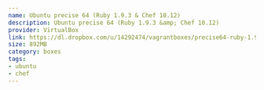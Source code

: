 ```yaml
---
name: Ubuntu precise 64 (Ruby 1.9.3 & Chef 10.12)
description: Ubuntu precise 64 (Ruby 1.9.3 &amp; Chef 10.12)
provider: VirtualBox
link: https://dl.dropbox.com/u/14292474/vagrantboxes/precise64-ruby-1.9.3-p194.box
size: 892MB
category: boxes
tags:
- ubuntu
- chef
---
```

